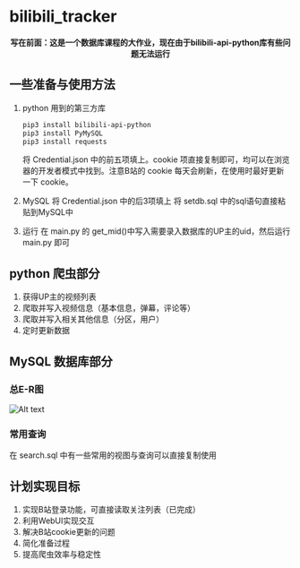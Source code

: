# bilibili_tracker

**<center>写在前面：这是一个数据库课程的大作业，现在由于bilibili-api-python库有些问题无法运行</center>**

## 一些准备与使用方法

1. python
   用到的第三方库
   ```powershell
   pip3 install bilibili-api-python
   pip3 install PyMySQL
   pip3 install requests 
   ``` 
   将 Credential.json 中的前五项填上。cookie 项直接复制即可，均可以在浏览器的开发者模式中找到。注意B站的 cookie 每天会刷新，在使用时最好更新一下 cookie。

2. MySQL
   将 Credential.json 中的后3项填上
   将 setdb.sql 中的sql语句直接粘贴到MySQL中

3. 运行
   在 main.py 的 get_mid()中写入需要录入数据库的UP主的uid，然后运行 main.py 即可

## python 爬虫部分
1. 获得UP主的视频列表
2. 爬取并写入视频信息（基本信息，弹幕，评论等）
3. 爬取并写入相关其他信息（分区，用户）
4. 定时更新数据
   
## MySQL 数据库部分

### 总E-R图
![Alt text](res/ERall.png)

### 常用查询
在 search.sql 中有一些常用的视图与查询可以直接复制使用

## 计划实现目标
1. 实现B站登录功能，可直接读取关注列表（已完成）
2. 利用WebUI实现交互
3. 解决B站cookie更新的问题
4. 简化准备过程
5. 提高爬虫效率与稳定性
